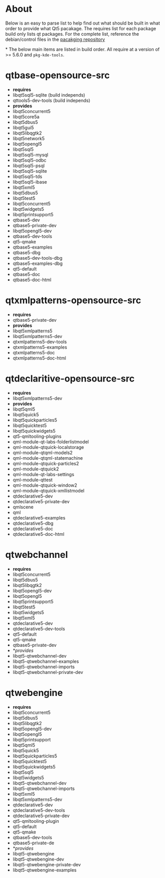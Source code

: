 # About

Below is an easy to parse list to help find out what should be built in what order to provide what Qt5 pacakage. The requires list for each package build only lists qt packages. For the complete list, reference the debian/control files in the [pacakging repository](https://github.com/ProfessorKaos64/LibreGeek-Packaging/)

\* The below main items are listed in build order. All require at a version of >= 5.6.0 and `pkg-kde-tools`.

# qtbase-opensource-src
 - **requires**
  - libqt5sql5-sqlite (build independs)
  - qttools5-dev-tools (build independs)
 - **provides**
  - libqt5concurrent5
  - libqt5core5a
  - libqt5dbus5
  - libqt5gui5
  - libqt5libqgtk2
  - libqt5network5
  - libqt5opengl5
  - libqt5sql5
  - libqt5sql5-mysql
  - libqt5sql5-odbc
  - libqt5sql5-psql
  - libqt5sql5-sqlite
  - libqt5sql5-tds
  - libqt5sql5-ibase
  - libqt5xml5
  - libqt5dbus5
  - libqt5test5
  - libqt5concurrent5
  - libqt5widgets5
  - libqt5printsupport5
  - qtbase5-dev
  - qtbase5-private-dev
  - libqt5opengl5-dev
  - qtbase5-dev-tools
  - qt5-qmake
  - qtbase5-examples
  - qtbase5-dbg
  - qtbase5-dev-tools-dbg
  - qtbase5-examples-dbg
  - qt5-default
  - qtbase5-doc
  - qtbase5-doc-html

# qtxmlpatterns-opensource-src
 - **requires**
  - qtbase5-private-dev
 - **provides**
  - libqt5xmlpatterns5
  - libqt5xmlpatterns5-dev
  - qtxmlpatterns5-dev-tools
  - qtxmlpatterns5-examples
  - qtxmlpatterns5-doc
  - qtxmlpatterns5-doc-html

# qtdeclaritive-opensource-src
 - **requires**
  - libqt5xmlpatterns5-dev
 - **provides**
  - libqt5qml5
  - libqt5quick5
  - libqt5quickparticles5
  - libqt5quicktest5
  - libqt5quickwidgets5
  - qt5-qmltooling-plugins
  - qml-module-qt-labs-folderlistmodel
  - qml-module-qtquick-localstorage
  - qml-module-qtqml-models2
  - qml-module-qtqml-statemachine
  - qml-module-qtquick-particles2
  - qml-module-qtquick2
  - qml-module-qt-labs-settings
  - qml-module-qttest
  - qml-module-qtquick-window2
  - qml-module-qtquick-xmllistmodel
  - qtdeclarative5-dev
  - qtdeclarative5-private-dev
  - qmlscene
  - qml
  - qtdeclarative5-examples
  - qtdeclarative5-dbg
  - qtdeclarative5-doc
  - qtdeclarative5-doc-html

# qtwebchannel
 - **requires**
  - libqt5concurrent5 
  - libqt5dbus5 
  - libqt5libqgtk2
  - libqt5opengl5-dev
  - libqt5opengl5
  - libqt5printsupport5
  - libqt5test5
  - libqt5widgets5
  - libqt5xml5
  - qtdeclarative5-dev
  - qtdeclarative5-dev-tools
  - qt5-default
  - qt5-qmake
  - qtbase5-private-dev
 - **provides*
  - libqt5-qtwebchannel-dev
  - libqt5-qtwebchannel-examples
  - libqt5-qtwebchannel-imports
  - libqt5-qtwebchannel-private-dev

# qtwebengine
 - **requires**
  - libqt5concurrent5
  - libqt5dbus5
  - libqt5libqgtk2
  - libqt5opengl5-dev
  - libqt5opengl5
  - libqt5printsupport
  - libqt5qml5
  - libqt5quick5
  - libqt5quickparticles5
  - libqt5quicktest5
  - libqt5quickwidgets5
  - libqt5sql5
  - libqt5widgets5
  - libqt5-qtwebchannel-dev
  - libqt5-qtwebchannel-imports
  - libqt5xml5
  - libqt5xmlpatterns5-dev
  - qtdeclarative5-dev
  - qtdeclarative5-dev-tools
  - qtdeclarative5-private-dev
  - qt5-qmltooling-plugin
  - qt5-default
  - qt5-qmake
  - qtbase5-dev-tools
  - qtbase5-private-de
 - **provides*
  - libqt5-qtwebengine
  - libqt5-qtwebengine-dev
  - libqt5-qtwebengine-private-dev
  - libqt5-qtwebengine-examples
  
